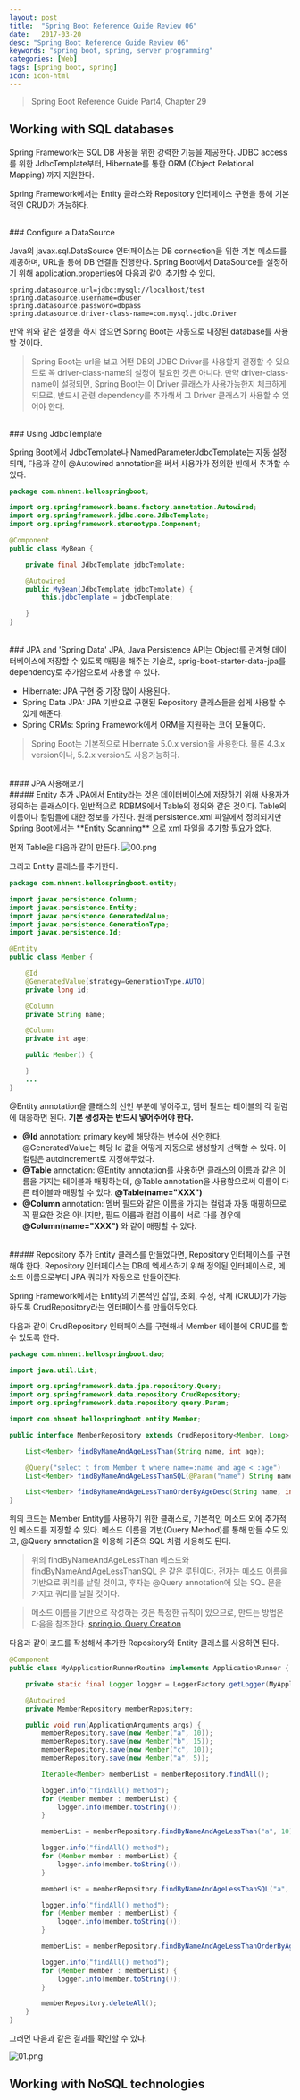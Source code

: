 ```yaml
---
layout: post
title:  "Spring Boot Reference Guide Review 06"
date:   2017-03-20
desc: "Spring Boot Reference Guide Review 06"
keywords: "spring boot, spring, server programming"
categories: [Web]
tags: [spring boot, spring]
icon: icon-html
---
```


> Spring Boot Reference Guide Part4, Chapter 29

## Working with SQL databases

Spring Framework는 SQL DB 사용을 위한 강력한 기능을 제공한다. JDBC access를 위한 JdbcTemplate부터, Hibernate를 통한 ORM (Object Relational Mapping) 까지 지원한다.

Spring Framework에서는 Entity 클래스와 Repository 인터페이스 구현을 통해 기본적인 CRUD가 가능하다.

<br>
### Configure a DataSource

Java의 javax.sql.DataSource 인터페이스는 DB connection을 위한 기본 메소드를 제공하며, URL을 통해 DB 연결을 진행한다. Spring Boot에서 DataSource를 설정하기 위해 application.properties에 다음과 같이 추가할 수 있다.
~~~
spring.datasource.url=jdbc:mysql://localhost/test
spring.datasource.username=dbuser
spring.datasource.password=dbpass
spring.datasource.driver-class-name=com.mysql.jdbc.Driver
~~~
만약 위와 같은 설정을 하지 않으면 Spring Boot는 자동으로 내장된 database를 사용할 것이다.

> Spring Boot는 url을 보고 어떤 DB의 JDBC Driver를 사용할지 결정할 수 있으므로 꼭 driver-class-name의 설정이 필요한 것은 아니다. 만약 driver-class-name이 설정되면, Spring Boot는 이 Driver 클래스가 사용가능한지 체크하게 되므로, 반드시 관련 dependency를 추가해서 그 Driver 클래스가 사용할 수 있어야 한다.

<br>
### Using JdbcTemplate

Spring Boot에서 JdbcTemplate나 NamedParameterJdbcTemplate는 자동 설정되며, 다음과 같이 @Autowired annotation을 써서 사용가가 정의한 빈에서 추가할 수 있다.

~~~java
package com.nhnent.hellospringboot;

import org.springframework.beans.factory.annotation.Autowired;
import org.springframework.jdbc.core.JdbcTemplate;
import org.springframework.stereotype.Component;

@Component
public class MyBean {

    private final JdbcTemplate jdbcTemplate;

    @Autowired
    public MyBean(JdbcTemplate jdbcTemplate) {
        this.jdbcTemplate = jdbcTemplate;

    }
}
~~~

<br>
### JPA and 'Spring Data'
JPA, Java Persistence API는 Object를 관계형 데이터베이스에 저장할 수 있도록 매핑을 해주는 기술로, sprig-boot-starter-data-jpa를 dependency로 추가함으로써 사용할 수 있다.

* Hibernate: JPA 구현 중 가장 많이 사용된다.
* Spring Data JPA: JPA 기반으로 구현된 Repository 클래스들을 쉽게 사용할 수 있게 해준다.
* Spring ORMs: Spring Framework에서 ORM을 지원하는 코어 모듈이다.

> Spring Boot는 기본적으로 Hibernate 5.0.x version을 사용한다. 물론 4.3.x version이나, 5.2.x version도 사용가능하다.

<br>
#### JPA 사용해보기

<br>
##### Entity 추가
JPA에서 Entity라는 것은 데이터베이스에 저장하기 위해 사용자가 정의하는 클래스이다. 일반적으로 RDBMS에서 Table의 정의와 같은 것이다. Table의 이름이나 컬럼들에 대한 정보를 가진다. 원래 persistence.xml 파일에서 정의되지만 Spring Boot에서는 **Entity Scanning** 으로 xml 파일을 추가할 필요가 없다.

먼저 Table을 다음과 같이 만든다.
![00.png](/static/assets/img/blog/web/2017-03-21-spring_boot_features_04/00.png)

그리고 Entity 클래스를 추가한다.
~~~java
package com.nhnent.hellospringboot.entity;

import javax.persistence.Column;
import javax.persistence.Entity;
import javax.persistence.GeneratedValue;
import javax.persistence.GenerationType;
import javax.persistence.Id;

@Entity
public class Member {

    @Id
    @GeneratedValue(strategy=GenerationType.AUTO)
    private long id;

    @Column
    private String name;

    @Column
    private int age;

    public Member() {

    }
    ...
}

~~~
@Entity annotation을 클래스의 선언 부분에 넣어주고, 멤버 필드는 테이블의 각 컬럼에 대응하면 된다.
**기본 생성자는 반드시 넣어주어야 한다.**

* **@Id** annotation: primary key에 해당하는 변수에 선언한다. @GeneratedValue는 해당 Id 값을 어떻게 자동으로 생성할지 선택할 수 있다. 이 컬럼은 autoincrement로 지정해두었다.
* **@Table** annotation: @Entity annotation를 사용하면 클래스의 이름과 같은 이름을 가지는 테이블과 매핑하는데, @Table annotation을 사용함으로써 이름이 다른 테이블과 매핑할 수 있다. **@Table(name="XXX")**
* **@Column** annotation: 멤버 필드와 같은 이름을 가지는 컬럼과 자동 매핑하므로 꼭 필요한 것은 아니지만, 필드 이름과 컬럼 이름이 서로 다를 경우에 **@Column(name="XXX")** 와 같이 매핑할 수 있다.

<br>
##### Repository 추가
Entity 클래스를 만들었다면, Repository 인터페이스를 구현해야 한다.
Repository 인터페이스는 DB에 엑세스하기 위해 정의된 인터페이스로, 메소드 이름으로부터 JPA 쿼리가 자동으로 만들어진다.

Spring Framework에서는 Entity의 기본적인 삽입, 조회, 수정, 삭제 (CRUD)가 가능하도록 CrudRepository라는 인터페이스를 만들어두었다.

다음과 같이 CrudRepository 인터페이스를 구현해서 Member 테이블에 CRUD를 할 수 있도록 한다.
~~~java
package com.nhnent.hellospringboot.dao;

import java.util.List;

import org.springframework.data.jpa.repository.Query;
import org.springframework.data.repository.CrudRepository;
import org.springframework.data.repository.query.Param;

import com.nhnent.hellospringboot.entity.Member;

public interface MemberRepository extends CrudRepository<Member, Long> {

    List<Member> findByNameAndAgeLessThan(String name, int age);

    @Query("select t from Member t where name=:name and age < :age")
    List<Member> findByNameAndAgeLessThanSQL(@Param("name") String name, @Param("age") int age);

    List<Member> findByNameAndAgeLessThanOrderByAgeDesc(String name, int age);
}
~~~

위의 코드는 Member Entity를 사용하기 위한 클래스로, 기본적인 메소드 외에 추가적인 메소드를 지정할 수 있다.
메소드 이름을 기반(Query Method)를 통해 만들 수도 있고, @Query annotation을 이용해 기존의 SQL 처럼 사용해도 된다.

> 위의 findByNameAndAgeLessThan 메소드와 findByNameAndAgeLessThanSQL 은 같은 루틴이다. 전자는 메소드 이름을 기반으로 쿼리를 날릴 것이고, 후자는 @Query annotation에 있는 SQL 문을 가지고 쿼리를 날릴 것이다.

> 메소드 이름을 기반으로 작성하는 것은 특정한 규칙이 있으므로, 만드는 방법은 다음을 참조한다.
[spring.io, Query Creation][query_creation]

다음과 같이 코드를 작성해서 추가한 Repository와 Entity 클래스를 사용하면 된다.
~~~java
@Component
public class MyApplicationRunnerRoutine implements ApplicationRunner {

    private static final Logger logger = LoggerFactory.getLogger(MyApplicationRunnerRoutine.class);

    @Autowired
    private MemberRepository memberRepository;

    public void run(ApplicationArguments args) {  
        memberRepository.save(new Member("a", 10));
        memberRepository.save(new Member("b", 15));
        memberRepository.save(new Member("c", 10));
        memberRepository.save(new Member("a", 5));

        Iterable<Member> memberList = memberRepository.findAll();

        logger.info("findAll() method");
        for (Member member : memberList) {
            logger.info(member.toString());
        }

        memberList = memberRepository.findByNameAndAgeLessThan("a", 10);

        logger.info("findAll() method");
        for (Member member : memberList) {
            logger.info(member.toString());
        }

        memberList = memberRepository.findByNameAndAgeLessThanSQL("a", 10);

        logger.info("findAll() method");
        for (Member member : memberList) {
            logger.info(member.toString());
        }

        memberList = memberRepository.findByNameAndAgeLessThanOrderByAgeDesc("a", 15);

        logger.info("findAll() method");
        for (Member member : memberList) {
            logger.info(member.toString());
        }

        memberRepository.deleteAll();
    }
}
~~~

그러면 다음과 같은 결과를 확인할 수 있다.

![01.png](/static/assets/img/blog/web/2017-03-21-spring_boot_features_04/01.png)

## Working with NoSQL technologies





[query_creation]:http://docs.spring.io/spring-data/jpa/docs/current/reference/html/#jpa.query-methods.query-creation
